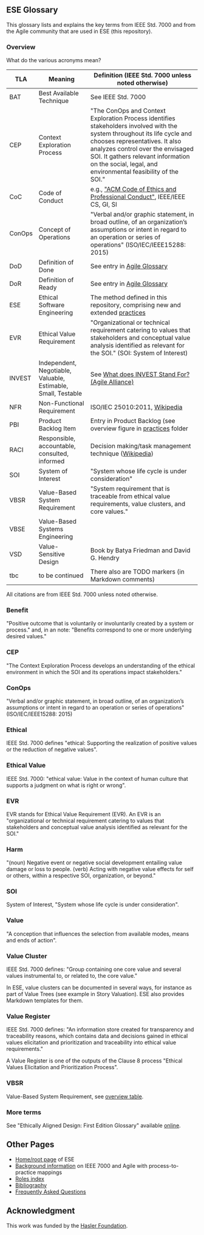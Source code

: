 ## ESE Glossary

This glossary lists and explains the key terms from IEEE Std. 7000 and from the Agile community that are used in ESE (this repository).

### Overview 

What do the various acronyms mean? 

|TLA | Meaning | Definition (IEEE Std. 7000 unless noted otherwise) | 
|-|-----------------------------------------------------------------|-|
|BAT|Best Available Technique|See IEEE Std. 7000|
|CEP| Context Exploration Process | "The ConOps and Context Exploration Process identifies stakeholders involved with the system throughout its life cycle and chooses representatives. It also analyzes control over the envisaged SOI. It gathers relevant information on the social, legal, and environmental feasibility of the SOI." |
|CoC|Code of Conduct |e.g., ["ACM Code of Ethics and Professional Conduct"](https://www.acm.org/code-of-ethics), IEEE/IEEE CS, GI, SI |
|ConOps| Concept of Operations | "Verbal and/or graphic statement, in broad outline, of an organization’s assumptions or intent in regard to an operation or series of operations" (ISO/IEC/IEEE15288: 2015)|
|DoD| Definition of Done | See entry in [Agile Glossary](https://www.agilealliance.org/glossary/definition-of-done/)|
|DoR| Definition of Ready | See entry in [Agile Glossary](https://www.agilealliance.org/glossary/definition-of-ready/)|
|ESE| Ethical Software Engineering | The method defined in this repository, comprising new and extended [practices](/practices/) |
|EVR| Ethical Value Requirement | "Organizational or technical requirement catering to values that stakeholders and conceptual value analysis identified as relevant for the SOI." (SOI: System of Interest) |
|INVEST| Independent, Negotiable, Valuable, Estimable, Small, Testable | See [What does INVEST Stand For? (Agile Alliance)](https://www.agilealliance.org/glossary/invest/) |
|NFR|Non-Functional Requirement| ISO/IEC 25010:2011, [Wikipedia](https://en.wikipedia.org/wiki/Non-functional_requirement)|
|PBI| Product Backlog Item | Entry in Product Backlog (see overview figure in [practices](/practices/) folder |
| RACI | Responsible, accountable, consulted, informed | Decision making/task management technique ([Wikipedia](https://en.wikipedia.org/wiki/Responsibility_assignment_matrix)) | 
|SOI | System of Interest | "System whose life cycle is under consideration" |
|VBSR| Value-Based System Requirement | "System requirement that is traceable from ethical value requirements, value clusters, and core values."|
|VBSE| Value-Based Systems Engineering ||
|VSD| Value-Sensitive Design |Book by Batya Friedman and David G. Hendry|
|tbc| to be continued | There also are TODO markers (in Markdown comments) |

All citations are from IEEE Std. 7000 unless noted otherwise.

### Benefit

"Positive outcome that is voluntarily or involuntarily created by a system or process." and, in an note: "Benefits correspond to one or more underlying desired values."

### CEP 

"The Context Exploration Process develops an understanding of the ethical environment in which the SOI and its operations impact stakeholders."

### ConOps 

"Verbal and/or graphic statement, in broad outline, of an organization’s assumptions or intent in regard to an operation or series of operations" (ISO/IEC/IEEE15288: 2015)

### Ethical 

IEEE Std. 7000 defines "ethical: Supporting the realization of positive values or the reduction of negative values".

### Ethical Value

IEEE Std. 7000: "ethical value: Value in the context of human culture that supports a judgment on what is right or wrong".

### EVR 

EVR stands for Ethical Value Requirement (EVR). An EVR is an "organizational or technical requirement catering to values that stakeholders and conceptual value analysis identified as relevant for the SOI."

### Harm

"(noun) Negative event or negative social development entailing value damage or loss to people. (verb) Acting with negative value effects for self or others, within a respective SOI, organization, or beyond." <!-- "NOTE — Harms correspond to one or more underlying values." -->

### SOI 

System of Interest, "System whose life cycle is under consideration".

### Value 

"A conception that influences the selection from available modes, means and ends of action".

### Value Cluster 

IEEE Std. 7000 defines: "Group containing one core value and several values instrumental to, or related to, the core value."

In ESE, value clusters can be documented in several ways, for instance as part of Value Trees (see example in Story Valuation). ESE also provides Markdown templates for them.


### Value Register

IEEE Std. 7000 defines: "An information store created for transparency and traceability reasons, which contains data and decisions gained in ethical values elicitation and prioritization and traceability into ethical value requirements." 

A Value Register is one of the outputs of the Clause 8 process "Ethical Values Elicitation and Prioritization Process".

### VBSR 

Value-Based System Requirement, see [overview table](/ESE-Glossary.md#overview).

### More terms

See "Ethically Aligned Design: First Edition Glossary" available [online](https://standards.ieee.org/wp-content/uploads/import/documents/other/ead1e_glossary.pdf).


## Other Pages

* [Home/root page](/README.md) of ESE
* [Background information](/ESE-BackgroundInformation.md) on IEEE 7000 and Agile with process-to-practice mappings
* [Roles index](/roles)
* [Bibliography](/ESE-Literature.md)
* [Frequently Asked Questions](/ESE-FAQ.md)


## Acknowledgment

This work was funded by the [Hasler Foundation](https://haslerstiftung.ch/en/welcome-to-the-hasler-foundation/).
